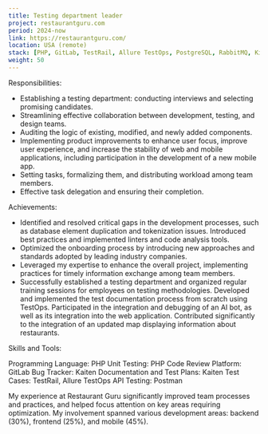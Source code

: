 ```yaml
---
title: Testing department leader
project: restaurantguru.com
period: 2024-now
link: https://restaurantguru.com/
location: USA (remote)
stack: [PHP, GitLab, TestRail, Allure TestOps, PostgreSQL, RabbitMQ, Kibana/Grafana]
weight: 50
---
```


Responsibilities:

- Establishing a testing department: conducting interviews and selecting promising candidates.
- Streamlining effective collaboration between development, testing, and design teams.
- Auditing the logic of existing, modified, and newly added components.
- Implementing product improvements to enhance user focus, improve user experience, and increase the stability of web and mobile applications, including participation in the development of a new mobile app.
- Setting tasks, formalizing them, and distributing workload among team members.
- Effective task delegation and ensuring their completion.

Achievements:

- Identified and resolved critical gaps in the development processes, such as database element duplication and tokenization issues. Introduced best practices and implemented linters and code analysis tools.
- Optimized the onboarding process by introducing new approaches and standards adopted by leading industry companies.
- Leveraged my expertise to enhance the overall project, implementing practices for timely information exchange among team members.
- Successfully established a testing department and organized regular training sessions for employees on testing methodologies.
Developed and implemented the test documentation process from scratch using TestOps.
Participated in the integration and debugging of an AI bot, as well as its integration into the web application.
Contributed significantly to the integration of an updated map displaying information about restaurants.

Skills and Tools:

Programming Language: PHP
Unit Testing: PHP
Code Review Platform: GitLab
Bug Tracker: Kaiten
Documentation and Test Plans: Kaiten
Test Cases: TestRail, Allure TestOps
API Testing: Postman

My experience at Restaurant Guru significantly improved team processes and practices, and helped focus attention on key areas requiring optimization. My involvement spanned various development areas: backend (30%), frontend (25%), and mobile (45%).